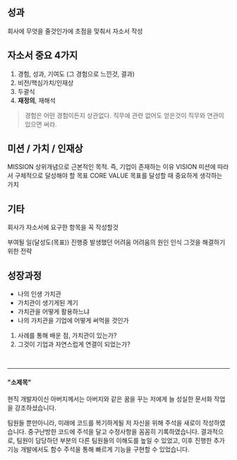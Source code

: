 ## 성과
회사에 무엇을 줄것인가에 초점을 맞춰서 자소서 작성

## 자소서 중요 4가지
1. 경험, 성과, 기여도 (그 경험으로 느낀것, 결과)
2. 비전/핵심가치/인재상
3. 두괄식
4. **재정의**, 재해석

>경험은 어떤 경험이든지 상관없다. 직무에 관련 없어도 얻은것이 직무와 연관이 있으면 써라. 

## 미션 / 가치 / 인재상
MISSION
상위개념으로 근본적인 목적. 즉, 기업이 존재하는 이유
VISION
미션에 따라서 구체적으로 달성해야 할 목표
CORE VALUE
목표를 달성할 때 중요하게 생각하는 가치

## 기타
회사가 자소서에 요구한 항목을 꼭 작성할것 

부여될 일(달성도(목표))
진행중 발생했던 어려움
어려움의 원인 인식
그것을 해결하기 위한 전략


## 성장과정
* 나의 인생 가치관
* 가치관이 생기게된 계기
* 가치관을 어떻게 활용하느냐
* 나의 가치관을 기업에 어떻게 써먹을 것인가

1. 사례를 통해 배운 점, 가치관이 있는가?
2. 그것이 기업과 자연스럽게 연결이 되었는가?

<br>
<hr>


#### "소제목"

현직 개발자이신 아버지께서는 아버지와 같은 꿈을 꾸는 저에게 늘 성실한 문서화 작업을 강조하셨습니다.


팀원들 뿐만아니라, 미래에 코드를 복기하게될 저 자신을 위해 주석을 새로이 작성하였습니다. 중구난방한 코드에 주석을 달고 수정사항을 꼼꼼히 기록하였습니다. 결과적으로, 팀원이 담당하던 부분의 다른 팀원들의 이해도를 높일 수 있었고, 이후 진행한 추가 기능 개발에서도 함수 주석을 통해 빠르게 기능을 구현할 수 있었습니다. 


<!--stackedit_data:
eyJoaXN0b3J5IjpbMjA5MDA0NTgxMCwtNzc5NzQ3OTczLDIxMz
U4ODg4NzIsNzMwOTk4MTE2XX0=
-->